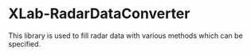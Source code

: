 XLab-RadarDataConverter
=======================

This library is used to fill radar data with various methods which can be specified.
